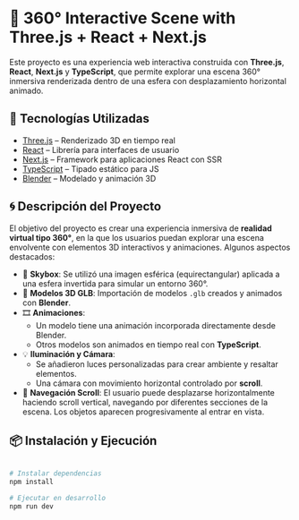 # 🌌 360° Interactive Scene with Three.js + React + Next.js

Este proyecto es una experiencia web interactiva construida con **Three.js**, **React**, **Next.js** y **TypeScript**, que permite explorar una escena 360° inmersiva renderizada dentro de una esfera con desplazamiento horizontal animado.

## 🚀 Tecnologías Utilizadas

- [Three.js](https://threejs.org/) – Renderizado 3D en tiempo real
- [React](https://reactjs.org/) – Librería para interfaces de usuario
- [Next.js](https://nextjs.org/) – Framework para aplicaciones React con SSR
- [TypeScript](https://www.typescriptlang.org/) – Tipado estático para JS
- [Blender](https://www.blender.org/) – Modelado y animación 3D

## 🌀 Descripción del Proyecto

El objetivo del proyecto es crear una experiencia inmersiva de **realidad virtual tipo 360°**, en la que los usuarios puedan explorar una escena envolvente con elementos 3D interactivos y animaciones. Algunos aspectos destacados:

- 🌌 **Skybox**: Se utilizó una imagen esférica (equirectangular) aplicada a una esfera invertida para simular un entorno 360°.
- 🧱 **Modelos 3D GLB**: Importación de modelos `.glb` creados y animados con **Blender**.
- 🎞️ **Animaciones**:
  - Un modelo tiene una animación incorporada directamente desde Blender.
  - Otros modelos son animados en tiempo real con **TypeScript**.
- 💡 **Iluminación y Cámara**:
  - Se añadieron luces personalizadas para crear ambiente y resaltar elementos.
  - Una cámara con movimiento horizontal controlado por **scroll**.
- 📜 **Navegación Scroll**: El usuario puede desplazarse horizontalmente haciendo scroll vertical, navegando por diferentes secciones de la escena. Los objetos aparecen progresivamente al entrar en vista.

## 📦 Instalación y Ejecución

```bash

# Instalar dependencias
npm install

# Ejecutar en desarrollo
npm run dev

